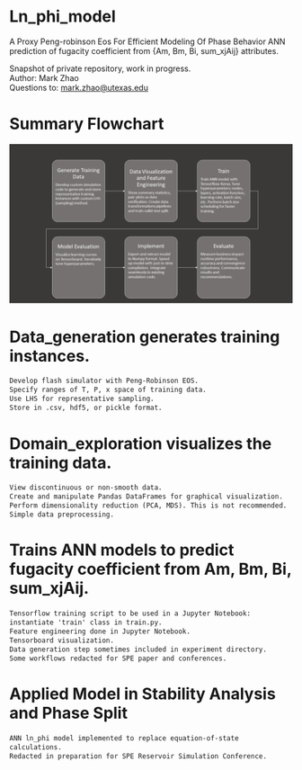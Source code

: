 # Ln_phi_model
A Proxy Peng-robinson Eos For Efficient Modeling Of Phase Behavior
ANN prediction of fugacity coefficient from {Am, Bm, Bi, sum_xjAij} attributes.

Snapshot of private repository, work in progress.  
Author: Mark Zhao  
Questions to: mark.zhao@utexas.edu

# Summary Flowchart
![plot](https://github.com/mark-zhao1/Fugacity-Coefficient-Prediction-by-ANN/blob/master/Project_flowchart.png)

# Data_generation generates training instances.  
    Develop flash simulator with Peng-Robinson EOS.
    Specify ranges of T, P, x space of training data.  
    Use LHS for representative sampling.
    Store in .csv, hdf5, or pickle format.  
    
# Domain_exploration visualizes the training data.  
    View discontinuous or non-smooth data.  
    Create and manipulate Pandas DataFrames for graphical visualization.
    Perform dimensionality reduction (PCA, MDS). This is not recommended.
    Simple data preprocessing.  
    
# Trains ANN models to predict fugacity coefficient from Am, Bm, Bi, sum_xjAij.  
    Tensorflow training script to be used in a Jupyter Notebook: instantiate 'train' class in train.py.  
    Feature engineering done in Jupyter Notebook.  
    Tensorboard visualization.
    Data generation step sometimes included in experiment directory.
    Some workflows redacted for SPE paper and conferences.

# Applied Model in Stability Analysis and Phase Split
    ANN ln_phi model implemented to replace equation-of-state calculations.
    Redacted in preparation for SPE Reservoir Simulation Conference.
    